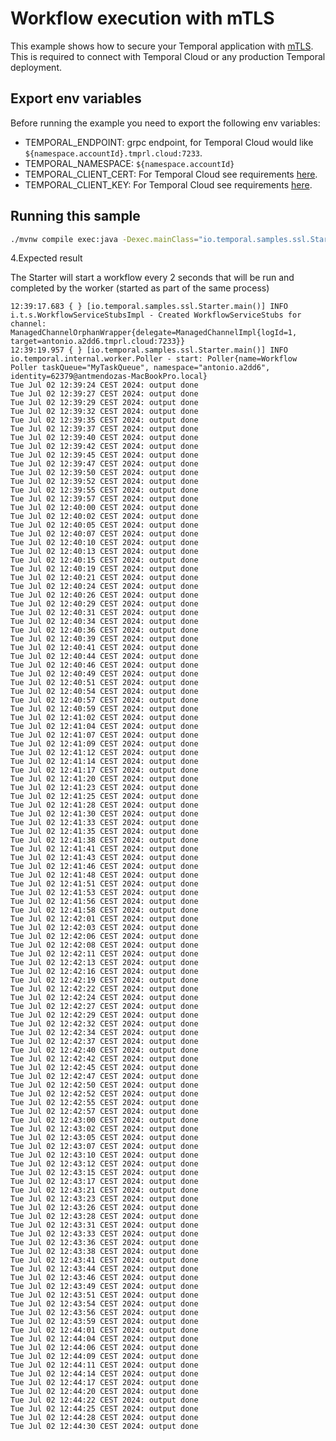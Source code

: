# Workflow execution with mTLS

This example shows how to secure your Temporal application with [mTLS](https://docs.temporal.io/security/#encryption-in-transit-with-mtls).
This is required to connect with Temporal Cloud or any production Temporal deployment.


## Export env variables

Before running the example you need to export the following env variables:

- TEMPORAL_ENDPOINT: grpc endpoint, for Temporal Cloud would like `${namespace.accountId}.tmprl.cloud:7233`.
- TEMPORAL_NAMESPACE: `${namespace.accountId}`
- TEMPORAL_CLIENT_CERT: For Temporal Cloud see requirements [here](https://docs.temporal.io/cloud/how-to-manage-certificates-in-temporal-cloud#end-entity-certificates).
- TEMPORAL_CLIENT_KEY: For Temporal Cloud see requirements [here](https://docs.temporal.io/cloud/how-to-manage-certificates-in-temporal-cloud#end-entity-certificates).

## Running this sample

```bash
./mvnw compile exec:java -Dexec.mainClass="io.temporal.samples.ssl.Starter"
```


4.Expected result

The Starter will start a workflow every 2 seconds that will be run and completed by the worker (started as part of the same process)

```text
12:39:17.683 { } [io.temporal.samples.ssl.Starter.main()] INFO  i.t.s.WorkflowServiceStubsImpl - Created WorkflowServiceStubs for channel: ManagedChannelOrphanWrapper{delegate=ManagedChannelImpl{logId=1, target=antonio.a2dd6.tmprl.cloud:7233}} 
12:39:19.957 { } [io.temporal.samples.ssl.Starter.main()] INFO  io.temporal.internal.worker.Poller - start: Poller{name=Workflow Poller taskQueue="MyTaskQueue", namespace="antonio.a2dd6", identity=62379@antmendozas-MacBookPro.local} 
Tue Jul 02 12:39:24 CEST 2024: output done
Tue Jul 02 12:39:27 CEST 2024: output done
Tue Jul 02 12:39:29 CEST 2024: output done
Tue Jul 02 12:39:32 CEST 2024: output done
Tue Jul 02 12:39:35 CEST 2024: output done
Tue Jul 02 12:39:37 CEST 2024: output done
Tue Jul 02 12:39:40 CEST 2024: output done
Tue Jul 02 12:39:42 CEST 2024: output done
Tue Jul 02 12:39:45 CEST 2024: output done
Tue Jul 02 12:39:47 CEST 2024: output done
Tue Jul 02 12:39:50 CEST 2024: output done
Tue Jul 02 12:39:52 CEST 2024: output done
Tue Jul 02 12:39:55 CEST 2024: output done
Tue Jul 02 12:39:57 CEST 2024: output done
Tue Jul 02 12:40:00 CEST 2024: output done
Tue Jul 02 12:40:02 CEST 2024: output done
Tue Jul 02 12:40:05 CEST 2024: output done
Tue Jul 02 12:40:07 CEST 2024: output done
Tue Jul 02 12:40:10 CEST 2024: output done
Tue Jul 02 12:40:13 CEST 2024: output done
Tue Jul 02 12:40:15 CEST 2024: output done
Tue Jul 02 12:40:19 CEST 2024: output done
Tue Jul 02 12:40:21 CEST 2024: output done
Tue Jul 02 12:40:24 CEST 2024: output done
Tue Jul 02 12:40:26 CEST 2024: output done
Tue Jul 02 12:40:29 CEST 2024: output done
Tue Jul 02 12:40:31 CEST 2024: output done
Tue Jul 02 12:40:34 CEST 2024: output done
Tue Jul 02 12:40:36 CEST 2024: output done
Tue Jul 02 12:40:39 CEST 2024: output done
Tue Jul 02 12:40:41 CEST 2024: output done
Tue Jul 02 12:40:44 CEST 2024: output done
Tue Jul 02 12:40:46 CEST 2024: output done
Tue Jul 02 12:40:49 CEST 2024: output done
Tue Jul 02 12:40:51 CEST 2024: output done
Tue Jul 02 12:40:54 CEST 2024: output done
Tue Jul 02 12:40:57 CEST 2024: output done
Tue Jul 02 12:40:59 CEST 2024: output done
Tue Jul 02 12:41:02 CEST 2024: output done
Tue Jul 02 12:41:04 CEST 2024: output done
Tue Jul 02 12:41:07 CEST 2024: output done
Tue Jul 02 12:41:09 CEST 2024: output done
Tue Jul 02 12:41:12 CEST 2024: output done
Tue Jul 02 12:41:14 CEST 2024: output done
Tue Jul 02 12:41:17 CEST 2024: output done
Tue Jul 02 12:41:20 CEST 2024: output done
Tue Jul 02 12:41:23 CEST 2024: output done
Tue Jul 02 12:41:25 CEST 2024: output done
Tue Jul 02 12:41:28 CEST 2024: output done
Tue Jul 02 12:41:30 CEST 2024: output done
Tue Jul 02 12:41:33 CEST 2024: output done
Tue Jul 02 12:41:35 CEST 2024: output done
Tue Jul 02 12:41:38 CEST 2024: output done
Tue Jul 02 12:41:41 CEST 2024: output done
Tue Jul 02 12:41:43 CEST 2024: output done
Tue Jul 02 12:41:46 CEST 2024: output done
Tue Jul 02 12:41:48 CEST 2024: output done
Tue Jul 02 12:41:51 CEST 2024: output done
Tue Jul 02 12:41:53 CEST 2024: output done
Tue Jul 02 12:41:56 CEST 2024: output done
Tue Jul 02 12:41:58 CEST 2024: output done
Tue Jul 02 12:42:01 CEST 2024: output done
Tue Jul 02 12:42:03 CEST 2024: output done
Tue Jul 02 12:42:06 CEST 2024: output done
Tue Jul 02 12:42:08 CEST 2024: output done
Tue Jul 02 12:42:11 CEST 2024: output done
Tue Jul 02 12:42:13 CEST 2024: output done
Tue Jul 02 12:42:16 CEST 2024: output done
Tue Jul 02 12:42:19 CEST 2024: output done
Tue Jul 02 12:42:22 CEST 2024: output done
Tue Jul 02 12:42:24 CEST 2024: output done
Tue Jul 02 12:42:27 CEST 2024: output done
Tue Jul 02 12:42:29 CEST 2024: output done
Tue Jul 02 12:42:32 CEST 2024: output done
Tue Jul 02 12:42:34 CEST 2024: output done
Tue Jul 02 12:42:37 CEST 2024: output done
Tue Jul 02 12:42:40 CEST 2024: output done
Tue Jul 02 12:42:42 CEST 2024: output done
Tue Jul 02 12:42:45 CEST 2024: output done
Tue Jul 02 12:42:47 CEST 2024: output done
Tue Jul 02 12:42:50 CEST 2024: output done
Tue Jul 02 12:42:52 CEST 2024: output done
Tue Jul 02 12:42:55 CEST 2024: output done
Tue Jul 02 12:42:57 CEST 2024: output done
Tue Jul 02 12:43:00 CEST 2024: output done
Tue Jul 02 12:43:02 CEST 2024: output done
Tue Jul 02 12:43:05 CEST 2024: output done
Tue Jul 02 12:43:07 CEST 2024: output done
Tue Jul 02 12:43:10 CEST 2024: output done
Tue Jul 02 12:43:12 CEST 2024: output done
Tue Jul 02 12:43:15 CEST 2024: output done
Tue Jul 02 12:43:17 CEST 2024: output done
Tue Jul 02 12:43:21 CEST 2024: output done
Tue Jul 02 12:43:23 CEST 2024: output done
Tue Jul 02 12:43:26 CEST 2024: output done
Tue Jul 02 12:43:28 CEST 2024: output done
Tue Jul 02 12:43:31 CEST 2024: output done
Tue Jul 02 12:43:33 CEST 2024: output done
Tue Jul 02 12:43:36 CEST 2024: output done
Tue Jul 02 12:43:38 CEST 2024: output done
Tue Jul 02 12:43:41 CEST 2024: output done
Tue Jul 02 12:43:44 CEST 2024: output done
Tue Jul 02 12:43:46 CEST 2024: output done
Tue Jul 02 12:43:49 CEST 2024: output done
Tue Jul 02 12:43:51 CEST 2024: output done
Tue Jul 02 12:43:54 CEST 2024: output done
Tue Jul 02 12:43:56 CEST 2024: output done
Tue Jul 02 12:43:59 CEST 2024: output done
Tue Jul 02 12:44:01 CEST 2024: output done
Tue Jul 02 12:44:04 CEST 2024: output done
Tue Jul 02 12:44:06 CEST 2024: output done
Tue Jul 02 12:44:09 CEST 2024: output done
Tue Jul 02 12:44:11 CEST 2024: output done
Tue Jul 02 12:44:14 CEST 2024: output done
Tue Jul 02 12:44:17 CEST 2024: output done
Tue Jul 02 12:44:20 CEST 2024: output done
Tue Jul 02 12:44:22 CEST 2024: output done
Tue Jul 02 12:44:25 CEST 2024: output done
Tue Jul 02 12:44:28 CEST 2024: output done
Tue Jul 02 12:44:30 CEST 2024: output done

```
